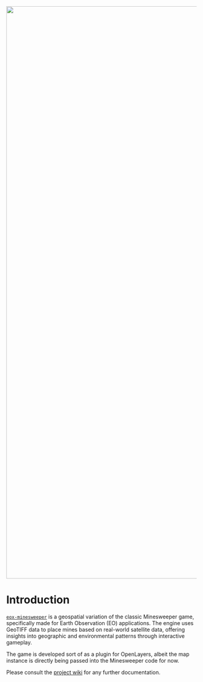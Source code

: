 <img width="1512" alt="" src="https://github.com/spectrachrome/eox-minesweeper/assets/94269527/ec6e5429-f336-4659-b0be-f24a8320210c" />

# Introduction

[`eox-minesweeper`](https://github.com/spectrachrome/eox-minesweeper) is a geospatial variation of the classic Minesweeper game, specifically made for Earth Observation (EO) applications. The engine uses GeoTIFF data to place mines based on real-world satellite data, offering insights into geographic and environmental patterns through interactive gameplay.

The game is developed sort of as a plugin for OpenLayers, albeit the map instance is directly being passed into the Minesweeper code for now.

Please consult the [project wiki](https://github.com/spectrachrome/eox-minesweeper/wiki) for any further documentation.